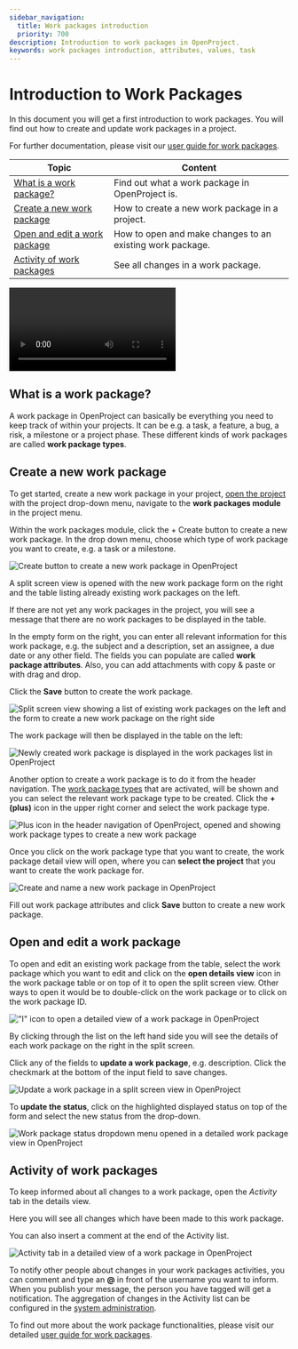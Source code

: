 ```yaml
---
sidebar_navigation:
  title: Work packages introduction
  priority: 700
description: Introduction to work packages in OpenProject.
keywords: work packages introduction, attributes, values, task
---
```


# Introduction to Work Packages

In this document you will get a first introduction to work packages. You will find out how to create and update work packages in a project.

For further documentation, please visit our [user guide for work packages](../../user-guide/work-packages).

| Topic                                                         | Content                                                   |
|---------------------------------------------------------------|-----------------------------------------------------------|
| [What is a work package?](#what-is-a-work-package)            | Find out what a work package in OpenProject is.           |
| [Create a new work package](#create-a-new-work-package)       | How to create a new work package in a project.            |
| [Open and edit a work package](#open-and-edit-a-work-package) | How to open and make changes to an existing work package. |
| [Activity of work packages](#activity-of-work-packages)       | See all changes in a work package.                        |

<video src="https://openproject-docs.s3.eu-central-1.amazonaws.com/videos/OpenProject-Work-Packages.mp4"></video>

## What is a work package?

A work package in OpenProject can basically be everything you need to keep track of within your projects. It can be e.g. a task, a feature, a bug, a risk, a milestone or a project phase. These different kinds of work packages are called **work package types**.

## Create a new work package

To get started, create a new work package in your project, [open the project](../projects/#open-an-existing-project) with the project drop-down menu, navigate to the **work packages module** in the project menu.

Within the work packages module, click the + Create button to create a new work package. In the drop down menu, choose which type of work package you want to create, e.g. a task or a milestone. 

![Create button to create a new work package in OpenProject](openproject_getting_started_work_packages_create_new_work_package_button.png)

A split screen view is opened with the new work package form on the right and the table listing already existing work packages on the left.

If there are not yet any work packages in the project, you will see a message that there are no work packages to be displayed in the table.

In the empty form on the right, you can enter all relevant information for this work package, e.g. the subject and a description, set an assignee, a due date or any other field. The fields you can populate are called **work package attributes**. Also, you can add attachments with copy & paste or with drag and drop.

Click the **Save** button to create the work package.

![Split screen view showing a list of existing work packages on the left and the form to create a new work package on the right side](openproject_getting_started_work_packages_create_new_work_package_form.png)

The work package will then be displayed in the table on the left:

 ![Newly created work package is displayed in the work packages list in OpenProject](openproject_getting_started_work_packages_create_new_work_package_created_displayed.png)

Another option to create a work package is to do it from the header navigation. The [work package types](../../user-guide/projects/project-settings/work-packages/#work-package-types) that are activated, will be shown and you can select the relevant work package type to be created. Click the **+ (plus)** icon in the upper right corner and select the work package type.

![Plus icon in the header navigation of OpenProject, opened and showing work package types to create a new work package](openproject_getting_started_work_packages_create_new_work_package_header_navigation.png)

Once you click on the work package type that you want to create, the work package detail view will open, where you can **select the project** that you want to create the work package for.

![Create and name a new work package in OpenProject](openproject_getting_started_work_packages_create_new_work_package_header_navigation_form_opened.png)

Fill out work package attributes and click **Save** button to create a new work package.

## Open and edit a work package

To open and edit an existing work package from the table, select the work package which you want to edit and click on the **open details view** icon in the work package table or on top of it to open the split screen view. Other ways to open it would be to double-click on the work package or to click on the work package ID.

!["I" icon to open a detailed view of a work package in OpenProject](openproject_getting_started_work_packages_information_icon.png)

By clicking through the list on the left hand side you will see the details of each work package on the right in the split screen.

Click any of the fields to **update a work package**, e.g. description. Click the checkmark at the bottom of the input field to save changes.

![Update a work package in a split screen view in OpenProject](openproject_getting_started_work_packages_wp_detailed_view_edit.png)

To **update the status**, click on the highlighted displayed status on top of the form and select the new status from the drop-down.

![Work package status dropdown menu opened in a detailed work package view in OpenProject](openproject_getting_started_work_packages_update_status.png)

## Activity of work packages

To keep informed about all changes to a work package, open the *Activity* tab in the details view.

Here you will see all changes which have been made to this work package.

You can also insert a comment at the end of the Activity list.

![Activity tab in a detailed view of a work package in OpenProject](openproject_getting_started_work_packages_activity_tab.png)

To notify other people about changes in your work packages activities, you can comment and type an **@** in front of the username you want to inform. When you publish your message, the person you have tagged will get a notification. The aggregation of changes in the Activity list can be configured in the [system administration](../../system-admin-guide/calendars-and-dates/#date-format).

To find out more about the work package functionalities, please visit our detailed [user guide for work packages](../../user-guide/work-packages).
